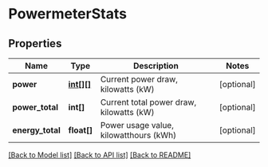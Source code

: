 # PowermeterStats

## Properties
Name | Type | Description | Notes
------------ | ------------- | ------------- | -------------
**power** | [**int[][]**](array.md) | Current power draw, kilowatts (kW) | [optional] 
**power_total** | **int[]** | Current total power draw, kilowatts (kW) | [optional] 
**energy_total** | **float[]** | Power usage value, kilowatthours (kWh) | [optional] 

[[Back to Model list]](../README.md#documentation-for-models) [[Back to API list]](../README.md#documentation-for-api-endpoints) [[Back to README]](../README.md)


